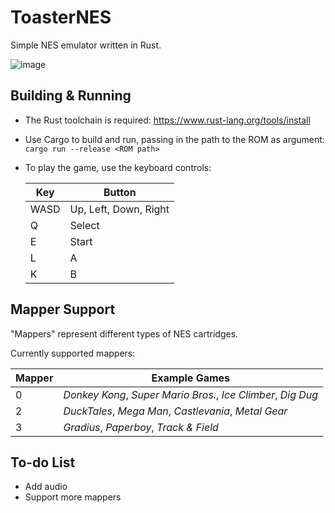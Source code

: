 # ToasterNES
Simple NES emulator written in Rust.

![image](https://github.com/user-attachments/assets/92c708cc-c575-47aa-8acd-70c59c53c6ea)

## Building & Running
- The Rust toolchain is required: https://www.rust-lang.org/tools/install

- Use Cargo to build and run, passing in the path to the ROM as argument:  
`cargo run --release <ROM path>`

- To play the game, use the keyboard controls:

    | Key | Button |
    | -------- | ------- |
    | WASD | Up, Left, Down, Right |
    | Q | Select |
    | E | Start |
    | L | A |
    | K | B |

## Mapper Support
"Mappers" represent different types of NES cartridges. 

Currently supported mappers:

| Mapper | Example Games |
| -------- | ------- |
| 0 | _Donkey Kong_, _Super Mario Bros._, _Ice Climber_, _Dig Dug_|
| 2 | _DuckTales_, _Mega Man_, _Castlevania_, _Metal Gear_ |
| 3 | _Gradius_, _Paperboy_, _Track & Field_ |

## To-do List
- Add audio
- Support more mappers
